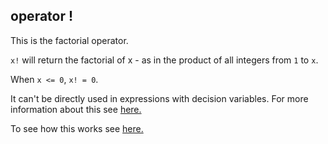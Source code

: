 ## operator !

This is the factorial operator.

```x!``` will return the factorial of x - as in the product of all integers from ```1``` to ```x```.

When ``` x <= 0 ```, ```x! = 0```.

It can't be directly used in expressions with decision variables. For more information about this see [here.](https://conjure.readthedocs.io/en/latest/essence.html#arithmetic-operators)

To see how this works see [here.](...)